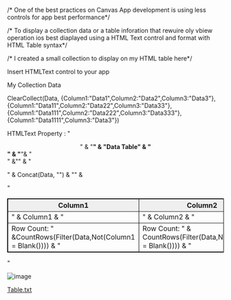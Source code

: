 /* One of the best practices on Canvas App development is using less controls for app best performance*/

/* To display a collection data or a table inforation that rewuire oly vbiew operation ios best diaplayed using a HTML Text control and format with HTML Table syntax*/

/* I created a small collection to display on my HTML table here*/

Insert HTMLText control to your app 

My Collection Data 

ClearCollect(Data, {Column1:"Data1",Column2:"Data2",Column3:"Data3"},{Column1:"Data11",Column2:"Data22",Column3:"Data33"},{Column1:"Data111",Column2:"Data222",Column3:"Data333"}, {Column1:"Data1111",Column3:"Data3"})


 HTMLText Property : 
 "<center>" & "<b>" & "Data Table" &   "</center>"  & "</b>"&  "<br>" &"<table width='100%' border='1' cellpadding='4' style='border:1px solid black; border-collapse:collapse'>" & "<tr style='background-color:#efefef'>
   <th>Column1 </th> <th> Column2 </th> <th> Column3 </th> 
     </tr> <tr>" &
         Concat(Data,
             "<td>" & Column1 & " </td>
              <td>" & Column2 & " </td>
 <td>" & Column3 & " </td>
    </tr><tr>") & "<tr> <td> Row Count: " &CountRows(Filter(Data,Not(Column1 = Blank()))) & "</td> <td>Row Count: " & CountRows(Filter(Data,Not(Column2 = Blank()))) & "</td> <td> Row Count: " &CountRows(Filter(Data,Not(Column3 = Blank()))) & "</td> </tr>" & 

"</table>" 



![image](https://github.com/GeeksDam/PowerApps/assets/98710158/9629f45c-32c0-49cb-b20e-baebb1c52d09)



[Table.txt](https://github.com/GeeksDam/PowerApps/files/11555838/Table.txt)
